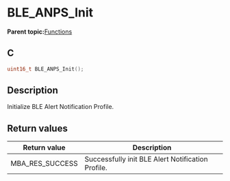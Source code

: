 # BLE\_ANPS\_Init

**Parent topic:**[Functions](GUID-0B73836C-FCF1-4B96-8146-4F244D80B603.md)

## C

```c
uint16_t BLE_ANPS_Init();
```

## Description

Initialize BLE Alert Notification Profile.

## Return values

|Return value|Description|
|------------|-----------|
|MBA\_RES\_SUCCESS|Successfully init BLE Alert Notification Profile.|

